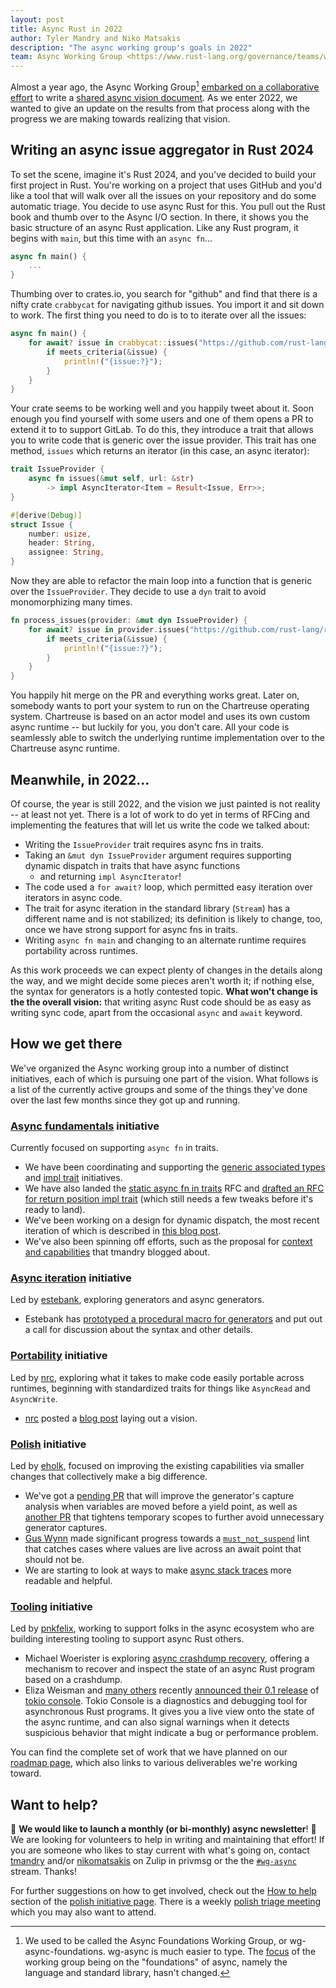 ```yaml
---
layout: post
title: Async Rust in 2022
author: Tyler Mandry and Niko Matsakis
description: "The async working group's goals in 2022"
team: Async Working Group <https://www.rust-lang.org/governance/teams/wg-async>
---
```


Almost a year ago, the Async Working Group[^name] [embarked on a collaborative effort][ce] to write a [shared async vision document][avd]. As we enter 2022, we wanted to give an update on the results from that process along with the progress we are making towards realizing that vision.

[^name]: We used to be called the Async Foundations Working Group, or wg-async-foundations. wg-async is much easier to type. The [focus][charter] of the working group being on the "foundations" of async, namely the language and standard library, hasn't changed.

[charter]: https://rust-lang.github.io/wg-async/CHARTER.html
[ce]: https://blog.rust-lang.org/2021/03/18/async-vision-doc.html
[avd]: https://rust-lang.github.io/wg-async/vision.html

## Writing an async issue aggregator in Rust 2024

To set the scene, imagine it's Rust 2024, and you've decided to build your first project in Rust. You're working on a project that uses GitHub and you'd like a tool that will walk over all the issues on your repository and do some automatic triage. You decide to use async Rust for this. You pull out the Rust book and thumb over to the Async I/O section. In there, it shows you the basic structure of an async Rust application. Like any Rust program, it begins with `main`, but this time with an `async fn`...

```rust
async fn main() {
    ...
}
```

Thumbing over to crates.io, you search for "github" and find that there is a nifty crate `crabbycat` for navigating github issues. You import it and sit down to work. The first thing you need to do is to to iterate over all the issues:

```rust
async fn main() {
    for await? issue in crabbycat::issues("https://github.com/rust-lang/rust") {
        if meets_criteria(&issue) {
            println!("{issue:?}");
        }
    }
}
```

Your crate seems to be working well and you happily tweet about it. Soon enough you find yourself with some users and one of them opens a PR to extend it to to support GitLab. To do this, they introduce a trait that allows you to write code that is generic over the issue provider. This trait has one method, `issues` which returns an iterator (in this case, an async iterator):

```rust
trait IssueProvider {
    async fn issues(&mut self, url: &str)
        -> impl AsyncIterator<Item = Result<Issue, Err>>;
}

#[derive(Debug)]
struct Issue {
    number: usize,
    header: String,
    assignee: String,
}
```

Now they are able to refactor the main loop into a function that is generic over the `IssueProvider`. They decide to use a `dyn` trait to avoid monomorphizing many times.

```rust
fn process_issues(provider: &mut dyn IssueProvider) {
    for await? issue in provider.issues("https://github.com/rust-lang/rust") {
        if meets_criteria(&issue) {
            println!("{issue:?}");
        }
    }
}
```

You happily hit merge on the PR and everything works great. Later on, somebody wants to port your system to run on the Chartreuse operating system. Chartreuse is based on an actor model and uses its own custom async runtime -- but luckily for you, you don't care. All your code is seamlessly able to switch the underlying runtime implementation over to the Chartreuse async runtime.

## Meanwhile, in 2022...

Of course, the year is still 2022, and the vision we just painted is not reality -- at least not yet. There is a lot of work to do yet in terms of RFCing and implementing the features that will let us write the code we talked about:

* Writing the `IssueProvider` trait requires async fns in traits.
* Taking an `&mut dyn IssueProvider` argument requires supporting dynamic dispatch in traits that have async functions
    * and returning `impl AsyncIterator`!
* The code used a `for await?` loop, which permitted easy iteration over iterators in async code.
* The trait for async iteration in the standard library (`Stream`) has a different name and is not stabilized; its definition is likely to change, too, once we have strong support for async fns in traits.
* Writing `async fn main` and changing to an alternate runtime requires portability across runtimes.

As this work proceeds we can expect plenty of changes in the details along the way, and we might decide some pieces aren't worth it; if nothing else, the syntax for generators is a hotly contested topic. **What won't change is the the overall vision:** that writing async Rust code should be as easy as writing sync code, apart from the occasional `async` and `await` keyword.

## How we get there

We've organized the Async working group into a number of distinct initiatives, each of which is pursuing one part of the vision. What follows is a list of the currently active groups and some of the things they've done over the last few months since they got up and running.

### [Async fundamentals][afi] initiative

Currently focused on supporting `async fn` in traits.

* We have been coordinating and supporting the [generic associated types](https://rust-lang.github.io/generic-associated-types-initiative/) and [impl trait](https://rust-lang.github.io/impl-trait-initiative/) initiatives.
* We have also landed the [static async fn in traits](https://rust-lang.github.io/rfcs/3185-static-async-fn-in-trait.html) RFC and [drafted an RFC for return position impl trait][rpit] (which still needs a few tweaks before it's ready to land).
* We've been working on a design for dynamic dispatch, the most recent iteration of which is described in [this blog post][dyn7].
* We've also been spinning off efforts, such as the proposal for [context and capabilities][cac] that tmandry blogged about.

### [Async iteration][aii] initiative

Led by [estebank], exploring generators and async generators.

* Estebank has [prototyped a procedural macro for generators](https://estebank.github.io/rust-iterator-item-syntax.html) and put out a call for discussion about the syntax and other details.

### [Portability][pi] initiative

Led by [nrc], exploring what it takes to make code easily portable across runtimes, beginning with standardized traits for things like `AsyncRead` and `AsyncWrite`.

* [nrc] posted a [blog post](https://www.ncameron.org/blog/portable-and-interoperable-async-rust/) laying out a vision.

### [Polish][polish] initiative

Led by [eholk], focused on improving the existing capabilities via smaller changes that collectively make a big difference.
* We've got a [pending PR][#91032] that will improve the generator's capture analysis when variables are moved before a yield point, as well as [another PR][#92508] that tightens temporary scopes to further avoid unnecessary generator captures.
* [Gus Wynn] made significant progress towards a [`must_not_suspend`][#88865] lint that catches cases where values are live across an await point that should not be.
* We are starting to look at ways to make [async stack traces][stack-traces] more readable and helpful.

### [Tooling][ti] initiative

Led by [pnkfelix], working to support folks in the async ecosystem who are building interesting tooling to support async Rust others.
* Michael Woerister is exploring [async crashdump recovery](https://github.com/rust-lang/async-crashdump-debugging-initiative), offering a mechanism to recover and inspect the state of an async Rust program based on a crashdump.
* Eliza Weisman and [many others](https://tokio.rs/blog/2021-12-announcing-tokio-console#thanks-to) recently [announced their 0.1 release](https://tokio.rs/blog/2021-12-announcing-tokio-console) of [tokio console](https://github.com/tokio-rs/console). Tokio Console is a diagnostics and debugging tool for asynchronous Rust programs. It gives you a live view onto the state of the async runtime, and can also signal warnings  when it detects suspicious behavior that might indicate a bug or performance problem.

You can find the complete set of work that we have planned on our [roadmap page](https://rust-lang.github.io/wg-async/vision/roadmap.html), which also links to various deliverables we're working toward.

[cac]: https://tmandry.gitlab.io/blog/posts/2021-12-21-context-capabilities/
[#88865]: https://github.com/rust-lang/rust/pull/88865
[#91032]: https://github.com/rust-lang/rust/issues/91032
[#92508]: https://github.com/rust-lang/rust/pull/92508
[estebank]: https://github.com/estebank
[nrc]: https://github.com/nrc
[eholk]: https://github.com/eholk
[Gus Wynn]: https://github.com/guswynn
[pnkfelix]: https://github.com/pnkfelix
[afi]: https://rust-lang.github.io/async-fundamentals-initiative/
[aii]: https://estebank.github.io/rust-iterator-item-syntax.html
[pi]: https://www.ncameron.org/blog/portable-and-interoperable-async-rust/
[polish]: https://rust-lang.github.io/wg-async/vision/roadmap/polish.html
[dyn7]: http://smallcultfollowing.com/babysteps//blog/2022/01/07/dyn-async-traits-part-7/
[stack-traces]: https://rust-lang.github.io/wg-async/design_docs/async_stack_traces.html
[rpit]: https://github.com/rust-lang/rfcs/pull/3193
[ti]: https://nikomatsakis.github.io/wg-async/vision/deliverables/tooling.html

## Want to help?

:loudspeaker: **We would like to launch a monthly (or bi-monthly) async newsletter**! :loudspeaker: We are looking for volunteers to help in writing and maintaining that effort! If you are someone who likes to stay current with what's going on, contact [tmandry] and/or [nikomatsakis] on Zulip in privmsg or the the [`#wg-async`] stream. Thanks!

[tmandry]: https://github.com/tmandry/
[nikomatsakis]: https://github.com/nikomatsakis/
[`#wg-async`]: https://rust-lang.zulipchat.com/#narrow/stream/187312-wg-async

For further suggestions on how to get involved, check out the [How to help] section of the [polish initiative page][polish]. There is a weekly [polish triage meeting](https://rust-lang.github.io/wg-async/triage.html) which you may also want to attend.

[How to help]: https://rust-lang.github.io/wg-async/vision/roadmap/polish.html#-how-to-help
